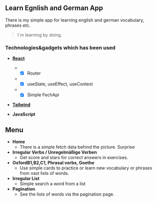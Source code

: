
## Learn Egnlish and German App

There is my simple app for learning english and german vocabulary, phrases etc.

>I´m learning by doing.

### Technologies&gadgets which has been used

 * **[React](https://reactjs.org/docs/getting-started.html "React docs")**

    * - [x]  Router 
    * - [x]  useState, useEffect, useContext 
    * - [x]  Simple FechApi 

 * **[Tailwind](https://tailwindcss.com/docs/installation "Tailwind docs")**

 * **JavaScript**
 
## Menu
  * **Home**
    * There is a simple fetch data behind the picture. Surprise
  * **Irregular Verbs / Unregelmäßige Verben**
    * Get score and stars for correct answers in exercises.
  * **OxfordB1,B2,C1, Phrasal verbs, Goethe**
    * Use simple cards to practice or learn new vocabulary or phrases from vast lists of words.  
  * **Irregular List**
    * Simple search a word from a list
  * **Pagination**
    * See the lists of words via the pagination page.

